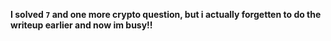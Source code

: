 **I solved `7` and one more crypto question, but i actually forgetten to do the writeup earlier and now im busy!!**
